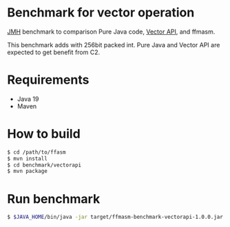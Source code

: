 Benchmark for vector operation
===================

[JMH](https://github.com/openjdk/jmh) benchmark to comparison Pure Java code, [Vector API](https://openjdk.org/jeps/426), and ffmasm.

This benchmark adds with 256bit packed int. Pure Java and Vector API are expected to get benefit from C2.

# Requirements

* Java 19
* Maven

# How to build

```sh
$ cd /path/to/ffasm
$ mvn install
$ cd benchmark/vectorapi
$ mvn package
```

# Run benchmark

```sh
$ $JAVA_HOME/bin/java -jar target/ffmasm-benchmark-vectorapi-1.0.0.jar
```

